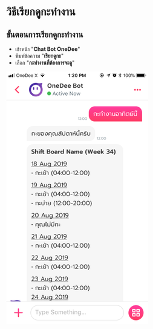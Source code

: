 # วิธีเรียกดูกะทำงาน

## ขั้นตอนการเรียกดูกะทำงาน

* เข้าหน้า "**Chat Bot OneDee**"
* พิมพ์ข้อความ "**เรียกดูกะ**"  
* เลือก "**กะทำงานที่ต้องการจะดู**"

![](../.gitbook/assets/iphone-8-copy-2.23.png)

